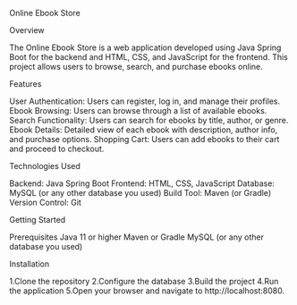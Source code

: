 Online Ebook Store

Overview

The Online Ebook Store is a web application developed using Java Spring Boot for the backend and HTML, CSS, and JavaScript for the frontend. This project allows users to browse, search, and purchase ebooks online.

Features

User Authentication: Users can register, log in, and manage their profiles.
Ebook Browsing: Users can browse through a list of available ebooks.
Search Functionality: Users can search for ebooks by title, author, or genre.
Ebook Details: Detailed view of each ebook with description, author info, and purchase options.
Shopping Cart: Users can add ebooks to their cart and proceed to checkout.

Technologies Used

Backend: Java Spring Boot
Frontend: HTML, CSS, JavaScript
Database: MySQL (or any other database you used)
Build Tool: Maven (or Gradle)
Version Control: Git

Getting Started

Prerequisites
Java 11 or higher
Maven or Gradle
MySQL (or any other database you used)

Installation

1.Clone the repository
2.Configure the database
3.Build the project
4.Run the application
5.Open your browser and navigate to http://localhost:8080.
